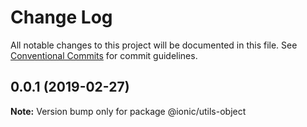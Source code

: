 # Change Log

All notable changes to this project will be documented in this file.
See [Conventional Commits](https://conventionalcommits.org) for commit guidelines.

<a name="0.0.1"></a>
## 0.0.1 (2019-02-27)




**Note:** Version bump only for package @ionic/utils-object
